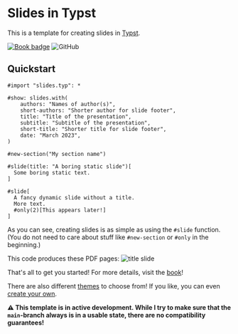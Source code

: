 # Slides in Typst
This is a template for creating slides in [Typst](https://typst.app/).

[![Book badge](https://img.shields.io/badge/docs-book-green)](https://andreaskroepelin.github.io/typst-slides/book)
![GitHub](https://img.shields.io/github/license/andreasKroepelin/typst-slides)

## Quickstart
```typ
#import "slides.typ": *

#show: slides.with(
    authors: "Names of author(s)",
    short-authors: "Shorter author for slide footer",
    title: "Title of the presentation",
    subtitle: "Subtitle of the presentation",
    short-title: "Shorter title for slide footer",
    date: "March 2023",
)

#new-section("My section name")

#slide(title: "A boring static slide")[
  Some boring static text.
]

#slide[
  A fancy dynamic slide without a title.
  More text.
  #only(2)[This appears later!]
]
```
As you can see, creating slides is as simple as using the `#slide` function.
(You do not need to care about stuff like `#new-section` or `#only` in the
beginning.)

This code produces these PDF pages:
![title slide](assets/simple.png)

That's all to get you started!
For more details, visit the
[book](https://andreaskroepelin.github.io/typst-slides/book)!

There are also different
[themes](https://andreaskroepelin.github.io/typst-slides/book/theme-gallery/index.html)
to choose from!
If you like, you can even
[create your own](https://andreaskroepelin.github.io/typst-slides/book/themes.html#create-your-own-theme).

**⚠ This template is in active development.
While I try to make sure that the `main`-branch always is in a usable state,
there are no compatibility guarantees!**
